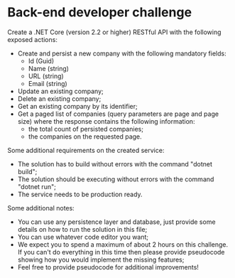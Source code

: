 # Back-end developer challenge

Create a .NET Core (version 2.2 or higher) RESTful API with the following exposed actions:
* Create and persist a new company with the following mandatory fields:
    * Id (Guid)
    * Name (string)
    * URL (string)
    * Email (string)
* Update an existing company;
* Delete an existing company;
* Get an existing company by its identifier;
* Get a paged list of companies (query parameters are page and page size) where the response contains the following information:
    * the total count of persisted companies;
    * the companies on the requested page.

Some additional requirements on the created service:
* The solution has to build without errors with the command "dotnet build";
* The solution should be executing without errors with the command "dotnet run";
* The service needs to be production ready.

Some additional notes:
* You can use any persistence layer and database, just provide some details on how to run the solution in this file;
* You can use whatever code editor you want;
* We expect you to spend a maximum of about 2 hours on this challenge. If you can't do everything in this time then please provide pseudocode showing how you would implement the missing features; 
* Feel free to provide pseudocode for additional improvements!
